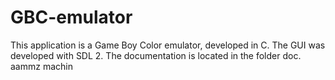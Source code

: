 # GBC-emulator
This application is a Game Boy Color emulator, developed in C.
The GUI was developed with SDL 2.
The documentation is located in the folder doc.
aammz
machin